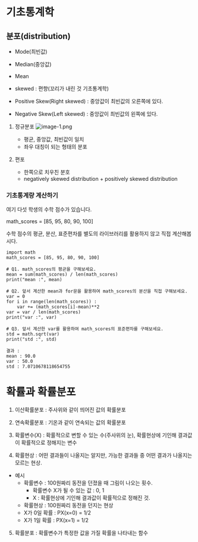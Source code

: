 # 기초통계학


## 분포(distribution)
- Mode(최빈값)
- Median(중앙값)
- Mean

- skewed : 편향(꼬리가 내린 것 기초통계학)
- Positive Skew(Right skewed) : 중앙값이 최빈값의 오른쪽에 있다. 
- Negative Skew(Left skewed) : 중앙값이 최빈값의 왼쪽에 있다. 

1. 정규분포
![image-1.png](./image-1.png)
    - 평균, 중앙값, 최빈값이 일치
    - 좌우 대칭이 되는 형태의 분포

2. 편포
    - 한쪽으로 치우친 분호
    - negatively skewed distribution + positively skewed distribution

### 기초통계량 계산하기

여기 다섯 학생의 수학 점수가 있습니다.

math_scores = [85, 95, 80, 90, 100]

수학 점수의 평균, 분산, 표준편차를 별도의 라이브러리를 활용하지 않고 직접 계산해봅시다.

```
import math
math_scores = [85, 95, 80, 90, 100]

# Q1. math_scores의 평균을 구해보세요.
mean = sum(math_scores) / len(math_scores)
print("mean :", mean)

# Q2. 앞서 계산한 mean과 for문을 활용하여 math_scores의 분산을 직접 구해보세요.
var = 0 
for i in range(len(math_scores)) :
    var += (math_scores[i]-mean)**2
var = var / len(math_scores)
print("var :", var)

# Q3. 앞서 계산한 var를 활용하여 math_scores의 표준편차를 구해보세요.
std = math.sqrt(var)
print("std :", std)

결과 :
mean : 90.0
var : 50.0
std : 7.0710678118654755
```

# 확률과 확률분포

1. 이산확률분포 : 주사위와 같이 띄어진 값의 확률분포

2. 연속확률분포 : 기온과 같이 연속되는 값의 확률분포

3. 확률변수(X) : 확률적으로 변할 수 있는 수(주사위의 눈), 확률현상에 기인해 결과값이 확률적으로 정해지는 변수

4. 확률현상 : 어떤 결과들이 나올지는 알지만, 가능한 결과들 중 어떤 결과가 나올지는 모르는 현상. 

- 예시
    - 확률변수 : 100원짜리 동전을 던졌을 때 그림이 나오는 횟수. 
        - 확률변수 X가 될 수 있는 값 : 0, 1
        - X : 확률현상에 기인해 결과값이 확률적으로 정해진 것. 
    - 확률현상 : 100원짜리 동전을 던지는 현상
    - X가 0일 확률 : PX(x=0) = 1/2
    - X가 1일 확률 : PX(x=1) = 1/2

5. 확률분포 : 확률변수가 특정한 값을 가질 확률을 나타내는 함수

